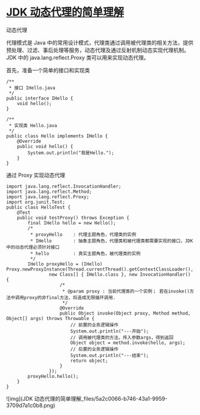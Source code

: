 # [JDK 动态代理的简单理解](http://www.cnblogs.com/luotaoyeah/p/3778183.html)

动态代理

代理模式是 Java 中的常用设计模式，代理类通过调用被代理类的相关方法，提供预处理、过滤、事后处理等服务，动态代理及通过反射机制动态实现代理机制。JDK 中的 java.lang.reflect.Proxy 类可以用来实现动态代理。

首先，准备一个简单的接口和实现类

```
/**
 * 接口 IHello.java
 */
public interface IHello {
    void hello();
}
```

```
/**
 * 实现类 Hello.java
 */
public class Hello implements IHello {
    @Override
    public void hello() {
        System.out.println("我是Hello.");
    }
}
```

通过 Proxy 实现动态代理

```
import java.lang.reflect.InvocationHandler;
import java.lang.reflect.Method;
import java.lang.reflect.Proxy;
import org.junit.Test;
public class HelloTest {
    @Test
    public void testProxy() throws Exception {
        final IHello hello = new Hello();
        /*
         * proxyHello    : 代理主题角色，代理类的实例 
         * IHello        : 抽象主题角色，代理类和被代理类都需要实现的接口，JDK中的动态代理必须针对接口
         * hello         : 真实主题角色，被代理类的实例
         */
        IHello proxyHello = (IHello) Proxy.newProxyInstance(Thread.currentThread().getContextClassLoader(),
                new Class[] { IHello.class }, new InvocationHandler() {
                    /*
                     * @param proxy : 当前代理类的一个实例； 若在invoke()方法中调用proxy的非final方法，将造成无限循环调用.
                     */
                    @Override
                    public Object invoke(Object proxy, Method method, Object[] args) throws Throwable {
                        // 前置的业务逻辑操作
                        System.out.println("---开始");
                        // 调用被代理类的方法，传入参数args，得到返回
                        Object object = method.invoke(hello, args);
                        // 后置的业务逻辑操作
                        System.out.println("---结束");
                        return object;
                    }
                });
        proxyHello.hello();
    }
}
```

![img](JDK 动态代理的简单理解_files/5a2c0066-b746-43a1-9959-3709d7a1c0b8.png)